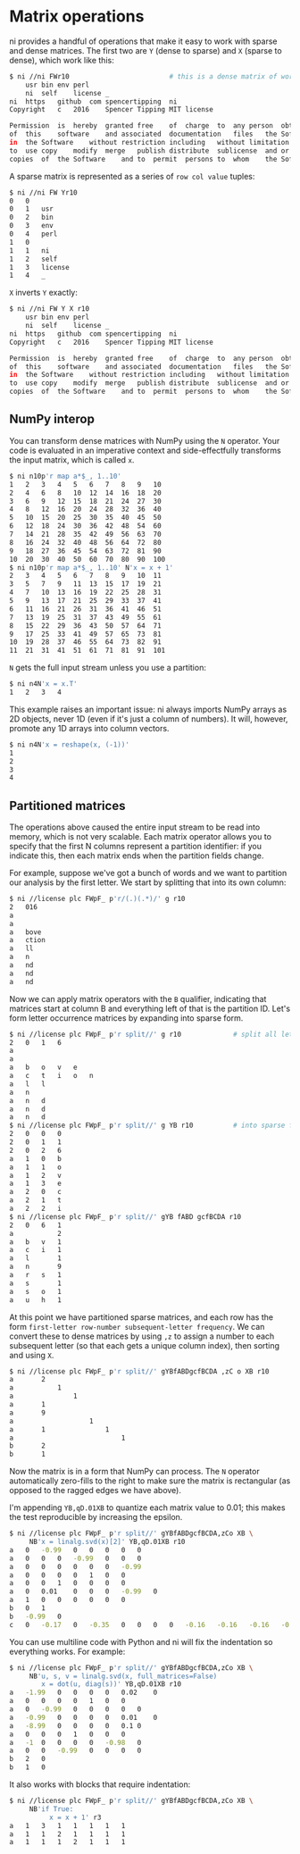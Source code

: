 # Matrix operations
ni provides a handful of operations that make it easy to work with sparse and
dense matrices. The first two are `Y` (dense to sparse) and `X` (sparse to
dense), which work like this:

```bash
$ ni //ni FWr10                         # this is a dense matrix of words
	usr	bin	env	perl
	ni	self	license	_	
ni	https	github	com	spencertipping	ni
Copyright	c	2016	Spencer	Tipping	MIT	license

Permission	is	hereby	granted	free	of	charge	to	any	person	obtaining	a	copy
of	this	software	and	associated	documentation	files	the	Software	to	deal
in	the	Software	without	restriction	including	without	limitation	the	rights
to	use	copy	modify	merge	publish	distribute	sublicense	and	or	sell
copies	of	the	Software	and	to	permit	persons	to	whom	the	Software	is
```

A sparse matrix is represented as a series of `row col value` tuples:

```bash
$ ni //ni FW Yr10
0	0	
0	1	usr
0	2	bin
0	3	env
0	4	perl
1	0	
1	1	ni
1	2	self
1	3	license
1	4	_
```

`X` inverts `Y` exactly:

```bash
$ ni //ni FW Y X r10
	usr	bin	env	perl
	ni	self	license	_	
ni	https	github	com	spencertipping	ni
Copyright	c	2016	Spencer	Tipping	MIT	license

Permission	is	hereby	granted	free	of	charge	to	any	person	obtaining	a	copy
of	this	software	and	associated	documentation	files	the	Software	to	deal
in	the	Software	without	restriction	including	without	limitation	the	rights
to	use	copy	modify	merge	publish	distribute	sublicense	and	or	sell
copies	of	the	Software	and	to	permit	persons	to	whom	the	Software	is
```

## NumPy interop
You can transform dense matrices with NumPy using the `N` operator. Your code
is evaluated in an imperative context and side-effectfully transforms the input
matrix, which is called `x`.

```bash
$ ni n10p'r map a*$_, 1..10'
1	2	3	4	5	6	7	8	9	10
2	4	6	8	10	12	14	16	18	20
3	6	9	12	15	18	21	24	27	30
4	8	12	16	20	24	28	32	36	40
5	10	15	20	25	30	35	40	45	50
6	12	18	24	30	36	42	48	54	60
7	14	21	28	35	42	49	56	63	70
8	16	24	32	40	48	56	64	72	80
9	18	27	36	45	54	63	72	81	90
10	20	30	40	50	60	70	80	90	100
$ ni n10p'r map a*$_, 1..10' N'x = x + 1'
2	3	4	5	6	7	8	9	10	11
3	5	7	9	11	13	15	17	19	21
4	7	10	13	16	19	22	25	28	31
5	9	13	17	21	25	29	33	37	41
6	11	16	21	26	31	36	41	46	51
7	13	19	25	31	37	43	49	55	61
8	15	22	29	36	43	50	57	64	71
9	17	25	33	41	49	57	65	73	81
10	19	28	37	46	55	64	73	82	91
11	21	31	41	51	61	71	81	91	101
```

`N` gets the full input stream unless you use a partition:

```bash
$ ni n4N'x = x.T'
1	2	3	4
```

This example raises an important issue: ni always imports NumPy arrays as 2D
objects, never 1D (even if it's just a column of numbers). It will, however,
promote any 1D arrays into column vectors.

```bash
$ ni n4N'x = reshape(x, (-1))'
1
2
3
4
```

## Partitioned matrices
The operations above caused the entire input stream to be read into memory,
which is not very scalable. Each matrix operator allows you to specify that the
first N columns represent a partition identifier: if you indicate this, then
each matrix ends when the partition fields change.

For example, suppose we've got a bunch of words and we want to partition our
analysis by the first letter. We start by splitting that into its own column:

```bash
$ ni //license plc FWpF_ p'r/(.)(.*)/' g r10
2	016
a	
a	
a	bove
a	ction
a	ll
a	n
a	nd
a	nd
a	nd
```

Now we can apply matrix operators with the `B` qualifier, indicating that
matrices start at column B and everything left of that is the partition ID.
Let's form letter occurrence matrices by expanding into sparse form.

```bash
$ ni //license plc FWpF_ p'r split//' g r10             # split all letters
2	0	1	6
a
a
a	b	o	v	e
a	c	t	i	o	n
a	l	l
a	n
a	n	d
a	n	d
a	n	d
$ ni //license plc FWpF_ p'r split//' g YB r10          # into sparse form
2	0	0	0
2	0	1	1
2	0	2	6
a	1	0	b
a	1	1	o
a	1	2	v
a	1	3	e
a	2	0	c
a	2	1	t
a	2	2	i
$ ni //license plc FWpF_ p'r split//' gYB fABD gcfBCDA r10
2	0	6	1
a			2
a	b	v	1
a	c	i	1
a	l		1
a	n		9
a	r	s	1
a	s		1
a	s	o	1
a	u	h	1
```

At this point we have partitioned sparse matrices, and each row has the form
`first-letter row-number subsequent-letter frequency`. We can convert these to
dense matrices by using `,z` to assign a number to each subsequent letter (so
that each gets a unique column index), then sorting and using `X`.

```bash
$ ni //license plc FWpF_ p'r split//' gYBfABDgcfBCDA ,zC o XB r10
a		2
a			1
a				1
a		1
a		9
a					1
a		1				1
a							1
b		2
b		1
```

Now the matrix is in a form that NumPy can process. The `N` operator
automatically zero-fills to the right to make sure the matrix is rectangular
(as opposed to the ragged edges we have above).

I'm appending `YB,qD.01XB` to quantize each matrix value to 0.01; this makes
the test reproducible by increasing the epsilon.

```bash
$ ni //license plc FWpF_ p'r split//' gYBfABDgcfBCDA,zCo XB \
     NB'x = linalg.svd(x)[2]' YB,qD.01XB r10
a	0	-0.99	0	0	0	0	0
a	0	0	0	-0.99	0	0	0
a	0	0	0	0	0	0	-0.99
a	0	0	0	0	1	0	0
a	0	0	1	0	0	0	0
a	0	0.01	0	0	0	-0.99	0
a	1	0	0	0	0	0	0
b	0	1
b	-0.99	0
c	0	-0.17	0	-0.35	0	0	0	0	-0.16	-0.16	-0.16	-0.86
```

You can use multiline code with Python and ni will fix the indentation so
everything works. For example:

```bash
$ ni //license plc FWpF_ p'r split//' gYBfABDgcfBCDA,zCo XB \
     NB'u, s, v = linalg.svd(x, full_matrices=False)
        x = dot(u, diag(s))' YB,qD.01XB r10
a	-1.99	0	0	0	0	0.02	0
a	0	0	0	0	1	0	0
a	0	-0.99	0	0	0	0	0
a	-0.99	0	0	0	0	0.01	0
a	-8.99	0	0	0	0	0.1	0
a	0	0	0	1	0	0	0
a	-1	0	0	0	0	-0.98	0
a	0	0	-0.99	0	0	0	0
b	2	0
b	1	0
```

It also works with blocks that require indentation:

```bash
$ ni //license plc FWpF_ p'r split//' gYBfABDgcfBCDA,zCo XB \
     NB'if True:
          x = x + 1' r3
a	1	3	1	1	1	1	1
a	1	1	2	1	1	1	1
a	1	1	1	2	1	1	1
```
